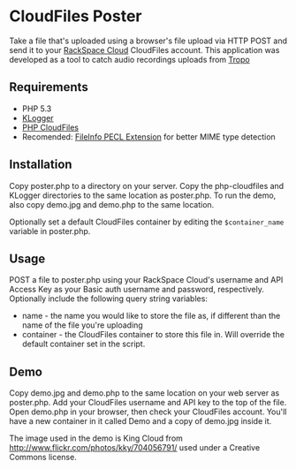 CloudFiles Poster
==================

Take a file that's uploaded using a browser's file upload via HTTP POST and send it to your [RackSpace Cloud](http://www.rackspacecloud.com/) CloudFiles account. This application was developed as a tool to catch audio recordings uploads from [Tropo](http://tropo.com/)

Requirements
------------

 * PHP 5.3
 * [KLogger](https://github.com/katzgrau/KLogger) 
 * [PHP CloudFiles](https://github.com/rackspace/php-cloudfiles)
 * Recomended: [FileInfo PECL Extension](http://www.php.net/manual/en/book.fileinfo.php) for better MIME type detection

Installation
------------

Copy poster.php to a directory on your server. Copy the php-cloudfiles and KLogger directories to the same location as poster.php. To run the demo, also copy demo.jpg and demo.php to the same location.

Optionally set a default CloudFiles container by editing the `$container_name` variable in poster.php.

Usage
-----

POST a file to poster.php using your RackSpace Cloud's username and API Access Key as your Basic auth username and password, respectively. Optionally include the following query string variables:

 * name - the name you would like to store the file as, if different than the name of the file you're uploading
 * container - the CloudFiles container to store this file in. Will override the default container set in the script.

Demo
----

Copy demo.jpg and demo.php to the same location on your web server as poster.php. Add your CloudFiles username and API key to the top of the file. Open demo.php in your browser, then check your CloudFiles account. You'll have a new container in it called Demo and a copy of demo.jpg inside it.

The image used in the demo is King Cloud from http://www.flickr.com/photos/kky/704056791/ used under a Creative Commons license.